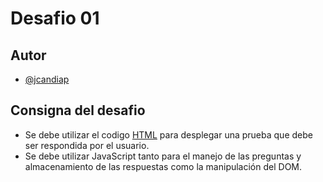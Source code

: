 # Desafio 01
## Autor
- [@jcandiap](https://github.com/jcandiap)
## Consigna del desafio
- Se debe utilizar el codigo [HTML](https://github.com/jcandiap/desafios-backend-coderhouse/blob/main/desafio-01/index.html) para desplegar una prueba que debe ser respondida por el usuario.
- Se debe utilizar JavaScript tanto para el manejo de las preguntas y almacenamiento de las respuestas como la manipulación del DOM.